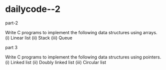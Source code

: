 # dailycode--2

part-2 

Write C programs to implement the following data structures using arrays.
(i) Linear list
(ii) Stack
(iii) Queue


part 3 

Write C programs to implement the following data structures using pointers.
(i) Linked list
(ii) Doubly linked list
(iii) Circular list 
